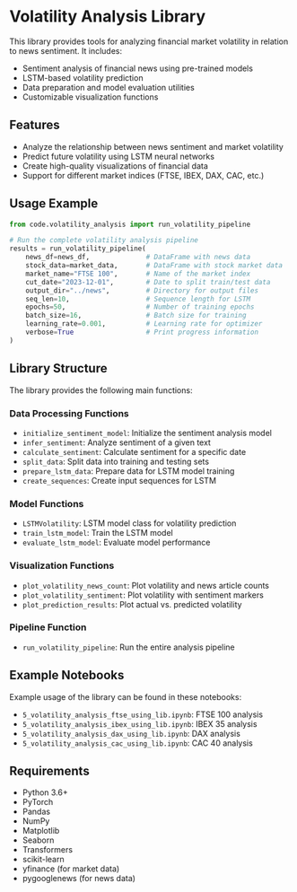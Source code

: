 # Volatility Analysis Library

This library provides tools for analyzing financial market volatility in relation to news sentiment. It includes:

- Sentiment analysis of financial news using pre-trained models
- LSTM-based volatility prediction
- Data preparation and model evaluation utilities
- Customizable visualization functions

## Features

- Analyze the relationship between news sentiment and market volatility
- Predict future volatility using LSTM neural networks
- Create high-quality visualizations of financial data
- Support for different market indices (FTSE, IBEX, DAX, CAC, etc.)

## Usage Example

```python
from code.volatility_analysis import run_volatility_pipeline

# Run the complete volatility analysis pipeline
results = run_volatility_pipeline(
    news_df=news_df,              # DataFrame with news data
    stock_data=market_data,       # DataFrame with stock market data
    market_name="FTSE 100",       # Name of the market index
    cut_date="2023-12-01",        # Date to split train/test data
    output_dir="../news",         # Directory for output files
    seq_len=10,                   # Sequence length for LSTM
    epochs=50,                    # Number of training epochs
    batch_size=16,                # Batch size for training
    learning_rate=0.001,          # Learning rate for optimizer
    verbose=True                  # Print progress information
)
```

## Library Structure

The library provides the following main functions:

### Data Processing Functions

- `initialize_sentiment_model`: Initialize the sentiment analysis model
- `infer_sentiment`: Analyze sentiment of a given text
- `calculate_sentiment`: Calculate sentiment for a specific date
- `split_data`: Split data into training and testing sets
- `prepare_lstm_data`: Prepare data for LSTM model training
- `create_sequences`: Create input sequences for LSTM

### Model Functions

- `LSTMVolatility`: LSTM model class for volatility prediction
- `train_lstm_model`: Train the LSTM model
- `evaluate_lstm_model`: Evaluate model performance

### Visualization Functions

- `plot_volatility_news_count`: Plot volatility and news article counts
- `plot_volatility_sentiment`: Plot volatility with sentiment markers
- `plot_prediction_results`: Plot actual vs. predicted volatility

### Pipeline Function

- `run_volatility_pipeline`: Run the entire analysis pipeline

## Example Notebooks

Example usage of the library can be found in these notebooks:

- `5_volatility_analysis_ftse_using_lib.ipynb`: FTSE 100 analysis
- `5_volatility_analysis_ibex_using_lib.ipynb`: IBEX 35 analysis
- `5_volatility_analysis_dax_using_lib.ipynb`: DAX analysis
- `5_volatility_analysis_cac_using_lib.ipynb`: CAC 40 analysis

## Requirements

- Python 3.6+
- PyTorch
- Pandas
- NumPy
- Matplotlib
- Seaborn
- Transformers
- scikit-learn
- yfinance (for market data)
- pygooglenews (for news data)